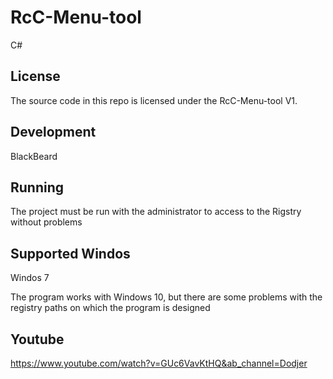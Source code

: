 # RcC-Menu-tool
C# 

License
-------
The source code in this repo is licensed under the RcC-Menu-tool V1.

Development
-----------
BlackBeard

Running
-------
The project must be run with the administrator to access to the Rigstry without problems

Supported Windos
------------------
Windos 7

The program works with Windows 10, but there are some problems with the registry paths on which the program is designed

Youtube
------------------
https://www.youtube.com/watch?v=GUc6VavKtHQ&ab_channel=Dodjer
